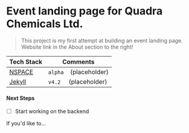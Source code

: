 # Event landing page for Quadra Chemicals Ltd.

> This project is my first attempt at building an event landing page.
> Website link in the About section to the right!

| Tech Stack                                       | Comments |
| ------------------------------------------------ | -------- |
| [NSPACE](https://github.com/jingtianfeng/nspace) | `alpha` &nbsp;&nbsp; (placeholder) |
| [Jekyll](https://jekyllrb.com/)                  | `v4.2` &nbsp;&nbsp;&nbsp; (placeholder) |

#### Next Steps

- [ ] Start working on the backend

If you'd like to...
